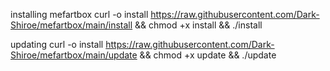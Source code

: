 installing mefartbox
curl -o install https://raw.githubusercontent.com/Dark-Shiroe/mefartbox/main/install && chmod +x install && ./install


updating
curl -o install https://raw.githubusercontent.com/Dark-Shiroe/mefartbox/main/update && chmod +x update && ./update

